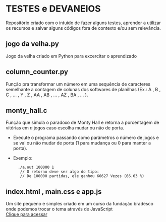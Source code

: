 # TESTES e DEVANEIOS

Repositório criado com o intuido de fazer alguns testes, aprender a utilizar os recursos e salvar alguns códigos fora de contexto e/ou sem relevância.

## jogo da velha.py
Jogo da velha criado em Python para excercitar o aprendizado

## column_counter.py
Função pra transformar um número em uma sequência de caracteres semelhante a contagem de colunas dos softwares de planilhas
(Ex.: A , B , C , ... , Y , Z , AA , AB , ... , AZ , BA , ... ).

## monty_hall.c
Função que simula o paradoxo de Monty Hall e retorna a porcentagem de vitórias em <i>n</i> jogos caso escolha mudar ou não de porta.
- Execute o programa passando como parâmetros o número de jogos e se vai ou não mudar de porta (1 para mudança ou 0 para manter a porta).
- Exemplo:

		./a.out 100000 1
		 // O retorno deve ser algo do tipo:
		 // De 100000 partidas, ele ganhou 66627 Vezes (66.63 %)

## index.html ,  main.css e app.js
Um site pequeno e simples criado em um curso da fundação bradesco onde podemos trocar o tema através de JavaScript<br>
[Clique para acessar](https://leogremes.github.io/testes-devaneios/)
